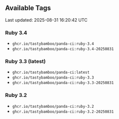 ## Available Tags

Last updated: 2025-08-31 16:20:42 UTC

### Ruby 3.4
- `ghcr.io/tastybamboo/panda-ci:ruby-3.4`
- `ghcr.io/tastybamboo/panda-ci:ruby-3.4-20250831`

### Ruby 3.3 (latest)
- `ghcr.io/tastybamboo/panda-ci:latest`
- `ghcr.io/tastybamboo/panda-ci:ruby-3.3`
- `ghcr.io/tastybamboo/panda-ci:ruby-3.3-20250831`

### Ruby 3.2
- `ghcr.io/tastybamboo/panda-ci:ruby-3.2`
- `ghcr.io/tastybamboo/panda-ci:ruby-3.2-20250831`
